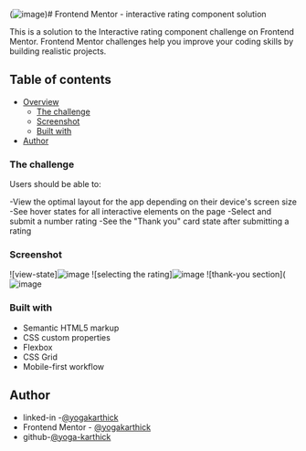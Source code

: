 (![image](https://github.com/yoga-karthick/front-end-mentor-challanges-/assets/80122088/91bb673a-f2df-437e-8e53-b84d4435d5b2))# Frontend Mentor - interactive rating component solution

This is a solution to the Interactive rating component challenge on Frontend Mentor. Frontend Mentor challenges help you improve your coding skills by building realistic projects.

## Table of contents

- [Overview](#overview)
  - [The challenge](#the-challenge)
  - [Screenshot](#screenshot)
  - [Built with](#built-with)
- [Author](#author)
### The challenge
Users should be able to:

-View the optimal layout for the app depending on their device's screen size
-See hover states for all interactive elements on the page
-Select and submit a number rating
-See the "Thank you" card state after submitting a rating


### Screenshot
![view-state]![image](https://github.com/yoga-karthick/front-end-mentor-challanges-/assets/80122088/91bb673a-f2df-437e-8e53-b84d4435d5b2)
![selecting the rating]![image](https://github.com/yoga-karthick/front-end-mentor-challanges-/assets/80122088/e6329841-dd01-435f-bbfd-f7d1d4484585)
![thank-you section](![image](https://github.com/yoga-karthick/front-end-mentor-challanges-/assets/80122088/bb5d8c36-a690-4b5b-9511-4599ea38cdb9)


### Built with

- Semantic HTML5 markup
- CSS custom properties
- Flexbox
- CSS Grid
- Mobile-first workflow

## Author
- linked-in -[@yogakarthick](https://www.linkedin.com/in/yogakarthick-yd/)
- Frontend Mentor - [@yogakarthick](https://www.frontendmentor.io/profile/yoga-karthick)
- github-[@yoga-karthick](https://github.com/yoga-karthick)
